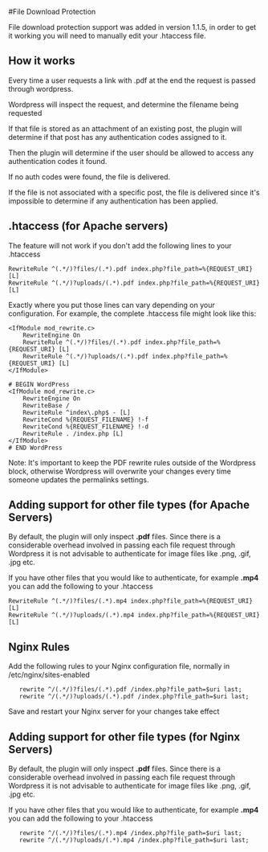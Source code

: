 #File Download Protection

File download protection support was added in version 1.1.5, in order to get it working you will need to manually edit your .htaccess file.

## How it works

Every time a user requests a link with .pdf at the end the request is passed through wordpress.

Wordpress will inspect the request, and determine the filename being requested

If that file is stored as an attachment of an existing post, the plugin will determine if that post has any authentication codes assigned to it.

Then the plugin will determine if the user should be allowed to access any authentication codes it found.

If no auth codes were found, the file is delivered.

If the file is not associated with a specific post, the file is delivered since it's impossible to determine if any authentication has been applied.


## .htaccess (for Apache servers)

The feature will not work if you don't add the following lines to your .htaccess

```
RewriteRule ^(.*/)?files/(.*).pdf index.php?file_path=%{REQUEST_URI} [L]
RewriteRule ^(.*/)?uploads/(.*).pdf index.php?file_path=%{REQUEST_URI} [L]
```

Exactly where you put those lines can vary depending on your configuration. For example, the complete .htaccess file might look like this:

```
<IfModule mod_rewrite.c>
    RewriteEngine On
    RewriteRule ^(.*/)?files/(.*).pdf index.php?file_path=%{REQUEST_URI} [L]
    RewriteRule ^(.*/)?uploads/(.*).pdf index.php?file_path=%{REQUEST_URI} [L]
</IfModule>

# BEGIN WordPress
<IfModule mod_rewrite.c>
    RewriteEngine On
    RewriteBase /
    RewriteRule ^index\.php$ - [L]
    RewriteCond %{REQUEST_FILENAME} !-f
    RewriteCond %{REQUEST_FILENAME} !-d
    RewriteRule . /index.php [L]
</IfModule>
# END WordPress

```
Note: It's important to keep the PDF rewrite rules outside of the Wordpress block, otherwise Wordpress will overwrite your changes every time someone updates the permalinks settings.

## Adding support for other file types (for Apache Servers)

By default, the plugin will only inspect **.pdf** files. Since there is a considerable overhead involved in passing each file request through Wordpress it is not advisable to authenticate for image files like .png, .gif, .jpg etc.

If you have other files that you would like to authenticate, for example **.mp4** you can add the following to your .htaccess

```
RewriteRule ^(.*/)?files/(.*).mp4 index.php?file_path=%{REQUEST_URI} [L]
RewriteRule ^(.*/)?uploads/(.*).mp4 index.php?file_path=%{REQUEST_URI} [L]
```

## Nginx Rules

Add the following rules to your Nginx configuration file, normally in /etc/nginx/sites-enabled

```
   rewrite ^/(.*/)?files/(.*).pdf /index.php?file_path=$uri last;
   rewrite ^/(.*/)?uploads/(.*).pdf /index.php?file_path=$uri last;
```

Save and restart your Nginx server for your changes take effect

## Adding support for other file types (for Nginx Servers)

By default, the plugin will only inspect **.pdf** files. Since there is a considerable overhead involved in passing each file request through Wordpress it is not advisable to authenticate for image files like .png, .gif, .jpg etc.

If you have other files that you would like to authenticate, for example **.mp4** you can add the following to your .htaccess

```
   rewrite ^/(.*/)?files/(.*).mp4 /index.php?file_path=$uri last;
   rewrite ^/(.*/)?uploads/(.*).mp4 /index.php?file_path=$uri last;
```